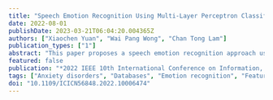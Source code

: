 ```yaml
---
title: "Speech Emotion Recognition Using Multi-Layer Perceptron Classifier"
date: 2022-08-01
publishDate: 2023-03-21T06:04:20.004365Z
authors: ["Xiaochen Yuan", "Wai Pang Wong", "Chan Tong Lam"]
publication_types: ["1"]
abstract: "This paper proposes a speech emotion recognition approach using the Multi-Layer Perceptron Classifier (MLP Classifier). The Mel-Frequency Cepstral Coefficients feature and openSMILE feature are respectively extracted. With the extracted features, MLP Classifier is used to classify the speech emotion. The Berlin database which contains seven emotions: happiness, anger, anxiety, fear, boredom and disgust, is used to evaluate the performance of the proposed approach. Data augmentation are furtherly employed and experimental results show that the proposed approach achieves satisfied performances. Comparisons are conducted when with data augmentation and without data augmentation, and the results indicate better performance with data augmentation."
featured: false
publication: "*2022 IEEE 10th International Conference on Information, Communication and Networks (ICICN)*"
tags: ["Anxiety disorders", "Databases", "Emotion recognition", "Feature extraction", "Mel frequency cepstral coefficient", "mel-frequency cepstral coefficients", "multi-layer perceptron classifier", "openSMILE Feature", "speech emotion recognition", "Speech recognition"]
doi: "10.1109/ICICN56848.2022.10006474"
---
```


